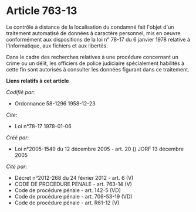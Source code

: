 # Article 763-13

Le contrôle à distance de la localisation du condamné fait l'objet d'un traitement automatisé de données à caractère
personnel, mis en oeuvre conformément aux dispositions de la loi n° 78-17 du 6 janvier 1978 relative à l'informatique, aux
fichiers et aux libertés.

Dans le cadre des recherches relatives à une procédure concernant un crime ou un délit, les officiers de police judiciaire
spécialement habilités à cette fin sont autorisés à consulter les données figurant dans ce traitement.

**Liens relatifs à cet article**

_Codifié par_:

  - Ordonnance 58-1296 1958-12-23

_Cite_:

  - Loi n°78-17 1978-01-06

_Créé par_:

  - Loi n°2005-1549 du 12 décembre 2005 - art. 20 () JORF 13 décembre 2005

_Cité par_:

  - Décret n°2012-268 du 24 février 2012 - art. 6 (V)
  - CODE DE PROCEDURE PENALE - art. 763-14 (V)
  - Code de procédure pénale - art. 142-5 (VD)
  - Code de procédure pénale - art. 706-53-19 (VD)
  - Code de procédure pénale - art. R61-12 (V)
